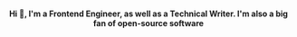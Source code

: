 
<h4 align="center">Hi 👋, I'm a Frontend Engineer, as well as a Technical Writer. I'm also a big fan of open-source software</h4>

